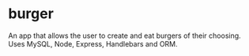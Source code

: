 # burger

An app that allows the user to create and eat burgers of their choosing.
Uses  MySQL, Node, Express, Handlebars and ORM.
